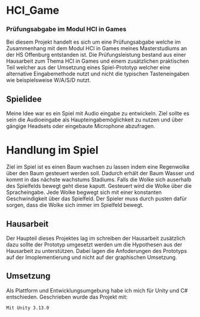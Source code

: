 # HCI_Game
### Prüfungsabgabe im Modul HCI in Games
Bei diesem Projekt handelt es sich um eine Prüfungsabgabe welche im Zusammenhang mit dem Modul HCI in Games meines Masterstudiums an der HS Offenburg entstanden ist. Die Prüfungsleistung bestand aus einer Hausarbeit zum Thema HCI in Games und einem zusätzlichen praktischen Teil welcher aus der Umsetzung eines Spiel-Prototyp welcher eine alternative Eingabemethode nutzt und nicht die typischen Tasteneingaben wie beispielsweise W/A/S/D nutzt.
## Spielidee
Meine Idee war es ein Spiel mit Audio eingabe zu entwickeln. Ziel sollte es sein die Audioeingabe als Haupteingabemöglichkeit zu nutzen und über gängige Headsets oder eingebaute Microphone abzufragen. 
# Handlung im Spiel
Ziel im Spiel ist es einen Baum wachsen zu lassen indem eine Regenwolke über den Baum gesteuert werden soll. Dadurch erhält der Baum Wasser und kommt in das nächste wachstums Stadiums. Falls die Wolke sich auserhalb des Spielfelds bewegt geht diese kaputt. Gesteuert wird die Wolke über die Spracheingabe. Jede Wolke begwegt sich mit einer konstanten Geschwindigkeit über das Spielfeld. Der Spieler muss durch pusten dafür sorgen, dass die Wolke sich immer im Spielfeld bewegt. 
## Hausarbeit
Der Haupteil dieses Projektes lag im schreiben der Hausarbeit zusätzlich dazu sollte der Prototyp umgesetzt werden um die Hypothesen aus der Hausarbeit zu unterstützen. Dabei lagen die Anfoderungen des Prototyps auf der Imoplementierung und nicht auf der graphischen Umsetzung.
## Umsetzung 
Als Plattform und Entwicklungsumgebung habe ich mich für Unity und C# entschieden. 
Geschrieben wurde das Projekt mit:
```
Mit Unity 3.13.0
```
